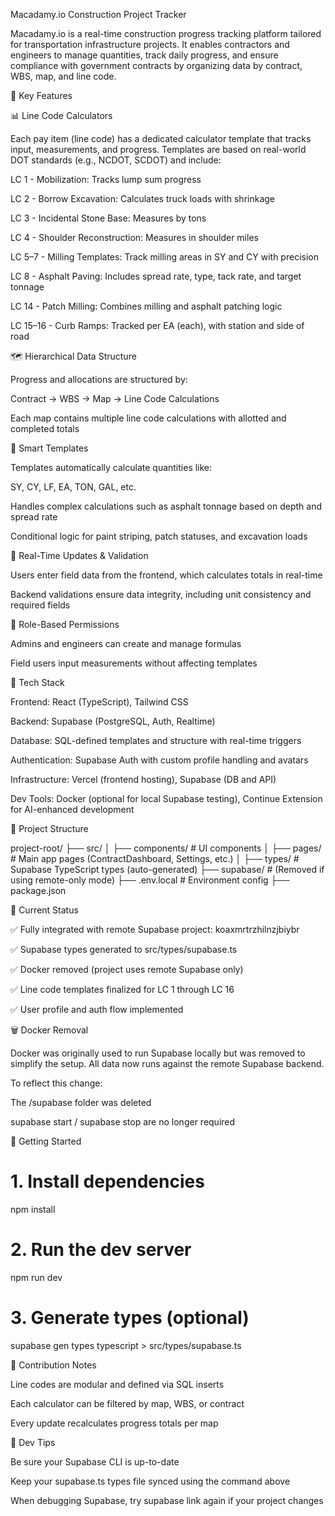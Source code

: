 Macadamy.io Construction Project Tracker

Macadamy.io is a real-time construction progress tracking platform tailored for transportation infrastructure projects. It enables contractors and engineers to manage quantities, track daily progress, and ensure compliance with government contracts by organizing data by contract, WBS, map, and line code.


🔧 Key Features



📊 Line Code Calculators


Each pay item (line code) has a dedicated calculator template that tracks input, measurements, and progress. Templates are based on real-world DOT standards (e.g., NCDOT, SCDOT) and include:

LC 1 - Mobilization: Tracks lump sum progress

LC 2 - Borrow Excavation: Calculates truck loads with shrinkage

LC 3 - Incidental Stone Base: Measures by tons

LC 4 - Shoulder Reconstruction: Measures in shoulder miles

LC 5–7 - Milling Templates: Track milling areas in SY and CY with precision

LC 8 - Asphalt Paving: Includes spread rate, type, tack rate, and target tonnage

LC 14 - Patch Milling: Combines milling and asphalt patching logic

LC 15–16 - Curb Ramps: Tracked per EA (each), with station and side of road


🗺️ Hierarchical Data Structure


Progress and allocations are structured by:

Contract → WBS → Map → Line Code Calculations

Each map contains multiple line code calculations with allotted and completed totals


🧠 Smart Templates


Templates automatically calculate quantities like:

SY, CY, LF, EA, TON, GAL, etc.

Handles complex calculations such as asphalt tonnage based on depth and spread rate

Conditional logic for paint striping, patch statuses, and excavation loads


🧪 Real-Time Updates & Validation


Users enter field data from the frontend, which calculates totals in real-time

Backend validations ensure data integrity, including unit consistency and required fields


👥 Role-Based Permissions


Admins and engineers can create and manage formulas

Field users input measurements without affecting templates


🧰 Tech Stack


Frontend: React (TypeScript), Tailwind CSS

Backend: Supabase (PostgreSQL, Auth, Realtime)

Database: SQL-defined templates and structure with real-time triggers

Authentication: Supabase Auth with custom profile handling and avatars

Infrastructure: Vercel (frontend hosting), Supabase (DB and API)

Dev Tools: Docker (optional for local Supabase testing), Continue Extension for AI-enhanced development


📁 Project Structure


project-root/
├── src/
│   ├── components/      # UI components
│   ├── pages/           # Main app pages (ContractDashboard, Settings, etc.)
│   ├── types/           # Supabase TypeScript types (auto-generated)
├── supabase/            # (Removed if using remote-only mode)
├── .env.local           # Environment config
├── package.json


📌 Current Status


✅ Fully integrated with remote Supabase project: koaxmrtrzhilnzjbiybr

✅ Supabase types generated to src/types/supabase.ts

✅ Docker removed (project uses remote Supabase only)

✅ Line code templates finalized for LC 1 through LC 16

✅ User profile and auth flow implemented

🗑️ Docker Removal

Docker was originally used to run Supabase locally but was removed to simplify the setup. All data now runs against the remote Supabase backend.

To reflect this change:

The /supabase folder was deleted

supabase start / supabase stop are no longer required


🚀 Getting Started


# 1. Install dependencies
npm install

# 2. Run the dev server
npm run dev

# 3. Generate types (optional)
supabase gen types typescript > src/types/supabase.ts


📢 Contribution Notes


Line codes are modular and defined via SQL inserts

Each calculator can be filtered by map, WBS, or contract

Every update recalculates progress totals per map


🧼 Dev Tips


Be sure your Supabase CLI is up-to-date

Keep your supabase.ts types file synced using the command above

When debugging Supabase, try supabase link again if your project changes